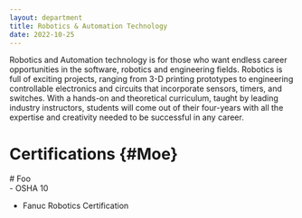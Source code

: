 ```yaml
---
layout: department
title: Robotics & Automation Technology
date: 2022-10-25 
---
```


Robotics and Automation technology is for those who want endless career opportunities in the software, robotics and engineering fields. Robotics is full of exciting projects, ranging from 3-D printing prototypes to engineering controllable electronics and circuits that incorporate sensors, timers, and switches. With a hands-on and theoretical curriculum, taught by leading industry instructors, students will come out of their four-years with all the expertise and creativity needed to be successful in any career.

# Certifications {#Moe}
<div class="something" markdown="1">
 # Foo 
 </div>
- OSHA 10

- Fanuc Robotics Certification

